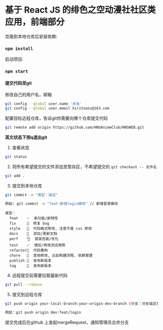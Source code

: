 # 基于 React JS 的绯色之空动漫社社区类应用，前端部分

克隆到本地仓库后安装依赖:
### `npm install`

启动项目:
### `npm start`

#### 提交代码至git

修改自己的用户名，邮箱

```bash
git config --global user.name '米洛'
git config --global user.email kiritoasu@163.com
```

配置目标远程仓库，告诉git你需要向哪个仓库提交代码

```bash
git remote add origin https://github.com/HNSAnimeClub/HNSWEB.git 
```

**英文状态下按q退出git**

1.  查看状态

```bash
git status
```

2. 将所有希望提交的文件添加至暂存区，不希望提交的 `git checkout -- 文件名`

```bash
git add .
```

3.  提交到本地仓库

```bash
git commit -m "类型：描述"

例如: git commit -m "feat:新增login模块" // 新增登录模块
```

```
类型：
  feat    ✨  新功能/新特性
  fix     🐛  修复 bug
  style   💄  代码格式修改, 注意不是 css 修改
  docs    📝  添加/更新文档
  perf    👌  提高性能/优化
  test    ✅  增加/修改测试用例
  refactor🎨  代码重构
  chore   🎨  其他修改, 比如构建流程, 依赖管理
  publish 🚀  发布新版本
  tag     📌  发布新版本
```

4. 远程提交前需要拉取最新代码

```bash
git pull --rebase
```

5. 提交到远程仓库

```bash
git push origin your-local-branch:your-origin-dev-branch (分支：分支描述)

例如：git push origin dev:feat/login
```

提交完成后在github 上发起mergeRequest，通知管理员合并分支